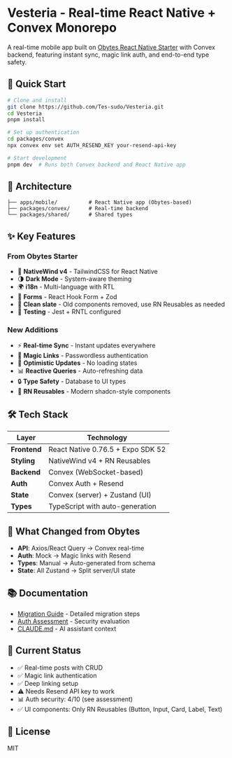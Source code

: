 # Vesteria - Real-time React Native + Convex Monorepo

A real-time mobile app built on [Obytes React Native Starter](https://github.com/obytes/react-native-template-obytes) with Convex backend, featuring instant sync, magic link auth, and end-to-end type safety.

## 🚀 Quick Start

```bash
# Clone and install
git clone https://github.com/Tes-sudo/Vesteria.git
cd Vesteria
pnpm install

# Set up authentication
cd packages/convex
npx convex env set AUTH_RESEND_KEY your-resend-api-key

# Start development
pnpm dev  # Runs both Convex backend and React Native app
```

## 📁 Architecture

```
├── apps/mobile/          # React Native app (Obytes-based)
├── packages/convex/      # Real-time backend
└── packages/shared/      # Shared types
```

## ✨ Key Features

### From Obytes Starter
- 🎨 **NativeWind v4** - TailwindCSS for React Native
- 🌗 **Dark Mode** - System-aware theming  
- 🌍 **i18n** - Multi-language with RTL
- 📝 **Forms** - React Hook Form + Zod
- 🧩 **Clean slate** - Old components removed, use RN Reusables as needed
- 🧪 **Testing** - Jest + RNTL configured

### New Additions
- ⚡ **Real-time Sync** - Instant updates everywhere
- 🔐 **Magic Links** - Passwordless authentication
- 🔄 **Optimistic Updates** - No loading states
- 📊 **Reactive Queries** - Auto-refreshing data
- 🔒 **Type Safety** - Database to UI types
- 🎯 **RN Reusables** - Modern shadcn-style components

## 🛠 Tech Stack

| Layer | Technology |
|-------|------------|
| **Frontend** | React Native 0.76.5 + Expo SDK 52 |
| **Styling** | NativeWind v4 + RN Reusables |
| **Backend** | Convex (WebSocket-based) |
| **Auth** | Convex Auth + Resend |
| **State** | Convex (server) + Zustand (UI) |
| **Types** | TypeScript with auto-generation |

## 🔄 What Changed from Obytes

- **API**: Axios/React Query → Convex real-time
- **Auth**: Mock → Magic links with Resend
- **Types**: Manual → Auto-generated from schema
- **State**: All Zustand → Split server/UI state

## 📚 Documentation

- [Migration Guide](./convex-migration-guide.md) - Detailed migration steps
- [Auth Assessment](./AUTH_ASSESSMENT.md) - Security evaluation
- [CLAUDE.md](./CLAUDE.md) - AI assistant context

## 🚧 Current Status

- ✅ Real-time posts with CRUD
- ✅ Magic link authentication
- ✅ Deep linking setup
- ⚠️ Needs Resend API key to work
- 📊 Auth security: 4/10 (see assessment)
- ✅ UI components: Only RN Reusables (Button, Input, Card, Label, Text)

## 📄 License

MIT